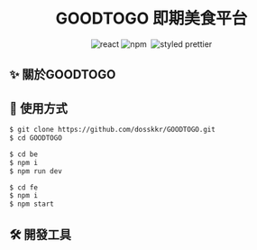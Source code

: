 <h1 align="center"> GOODTOGO 即期美食平台</h1>
<div align="center">
 <img alt="react" src="https://img.shields.io/badge/React-000?&logo=react"/>  
  <img alt="npm" src="https://img.shields.io/badge/NPM-blue?logo=npm"/>
  <img alt=""sass" src="https://img.shields.io/badge/SASS-CC6699?&logo=Sass&logoColor=white">
<img alt="styled prettier" src="https://img.shields.io/badge/styled%20with-Prettier-yellow"/>
</div>

##  ✨ 關於GOODTOGO
                                                                                           
##  🥳 使用方式
 ```bash
$ git clone https://github.com/dosskkr/GOODTOGO.git
$ cd GOODTOGO                                                                                
```
```bash
$ cd be
$ npm i  
$ npm run dev                                                                                           
```
```bash
$ cd fe
$ npm i  
$ npm start                                                                                           
```                                                                                           
##  🛠 開發工具



 
  
